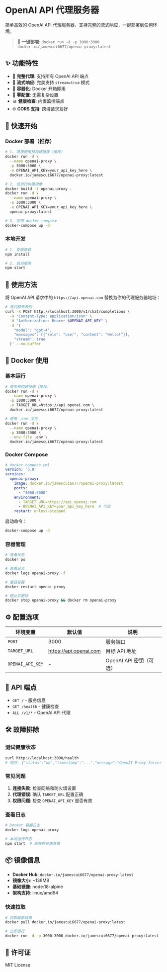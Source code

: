 # OpenAI API 代理服务器

简单高效的 OpenAI API 代理服务器，支持完整的流式响应，一键部署到任何环境。

> 🎉 **一键部署**: `docker run -d -p 3000:3000 docker.io/jamescui6677/openai-proxy:latest`

## ✨ 功能特性

- 🚀 **完整代理**: 支持所有 OpenAI API 端点
- 🌊 **流式响应**: 完美支持 `stream=true` 模式
- 🐳 **容器化**: Docker 开箱即用
- 🔧 **零配置**: 无需复杂设置
- 📊 **健康检查**: 内置监控端点
- 🌐 **CORS 支持**: 跨域请求友好

## 🚀 快速开始

### Docker 部署（推荐）

```bash
# 1. 直接使用预构建镜像（推荐）
docker run -d \
  --name openai-proxy \
  -p 3000:3000 \
  -e OPENAI_API_KEY=your_api_key_here \
  docker.io/jamescui6677/openai-proxy:latest

# 2. 或自行构建镜像
docker build -t openai-proxy .
docker run -d \
  --name openai-proxy \
  -p 3000:3000 \
  -e OPENAI_API_KEY=your_api_key_here \
  openai-proxy:latest

# 3. 使用 docker-compose
docker-compose up -d
```

### 本地开发

```bash
# 1. 安装依赖
npm install

# 2. 启动服务
npm start
```

## 🔧 使用方法

将 OpenAI API 请求中的 `https://api.openai.com` 替换为你的代理服务器地址：

```bash
# 流式聊天示例
curl -X POST http://localhost:3000/v1/chat/completions \
  -H "Content-Type: application/json" \
  -H "Authorization: Bearer $OPENAI_API_KEY" \
  -d '{
    "model": "gpt-4",
    "messages": [{"role": "user", "content": "Hello!"}],
    "stream": true
  }' --no-buffer
```

## 🐳 Docker 使用

### 基本运行

```bash
# 使用预构建镜像（推荐）
docker run -d \
  --name openai-proxy \
  -p 3000:3000 \
  -e TARGET_URL=https://api.openai.com \
  docker.io/jamescui6677/openai-proxy:latest

# 使用 .env 文件
docker run -d \
  --name openai-proxy \
  -p 3000:3000 \
  --env-file .env \
  docker.io/jamescui6677/openai-proxy:latest
```

### Docker Compose

```yaml
# docker-compose.yml
version: '3.8'
services:
  openai-proxy:
    image: docker.io/jamescui6677/openai-proxy:latest
    ports:
      - "3000:3000"
    environment:
      - TARGET_URL=https://api.openai.com
      - OPENAI_API_KEY=your_api_key_here  # 可选
    restart: unless-stopped
```

启动命令：
```bash
docker-compose up -d
```

### 容器管理

```bash
# 查看状态
docker ps

# 查看日志
docker logs openai-proxy -f

# 重启容器
docker restart openai-proxy

# 停止并删除
docker stop openai-proxy && docker rm openai-proxy
```

## ⚙️ 配置选项

| 环境变量 | 默认值 | 说明 |
|---------|--------|------|
| `PORT` | 3000 | 服务端口 |
| `TARGET_URL` | https://api.openai.com | 目标 API 地址 |
| `OPENAI_API_KEY` | - | OpenAI API 密钥（可选） |

## 📡 API 端点

- `GET /` - 服务信息
- `GET /health` - 健康检查
- `ALL /v1/*` - OpenAI API 代理

## 🛠️ 故障排除

### 测试健康状态

```bash
curl http://localhost:3000/health
# 响应: {"status":"ok","timestamp":"...","message":"OpenAI Proxy Server is running"}
```

### 常见问题

1. **连接失败**: 检查网络和防火墙设置
2. **代理错误**: 确认 `TARGET_URL` 配置正确
3. **权限问题**: 检查 `OPENAI_API_KEY` 是否有效

### 查看日志

```bash
# Docker 容器日志
docker logs openai-proxy

# 本地运行日志
npm start  # 直接在终端查看
```

## 📦 镜像信息

- **Docker Hub**: `docker.io/jamescui6677/openai-proxy:latest`
- **镜像大小**: ~139MB
- **基础镜像**: node:18-alpine
- **架构支持**: linux/amd64

### 快速拉取

```bash
# 拉取最新镜像
docker pull docker.io/jamescui6677/openai-proxy:latest

# 立即运行
docker run -d -p 3000:3000 docker.io/jamescui6677/openai-proxy:latest
```

## 📄 许可证

MIT License
